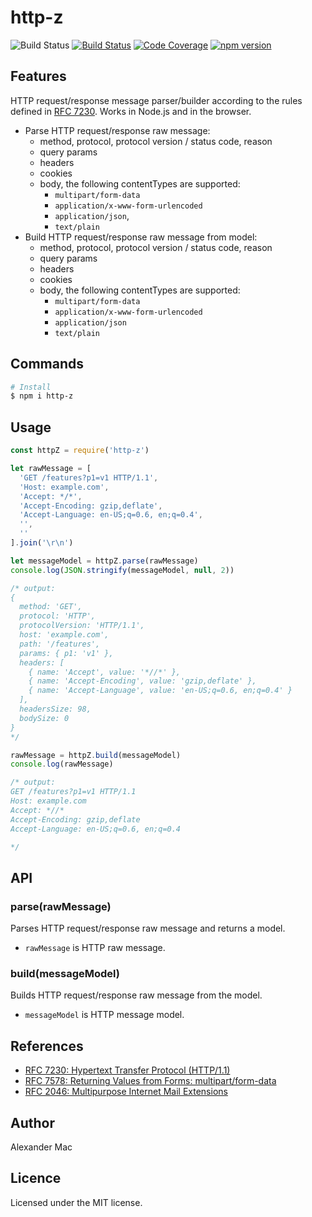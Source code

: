 # http-z

![Build Status](https://github.com/AlexanderMac/http-z/workflows/main/badge.svg)
[![Build Status](https://travis-ci.org/AlexanderMac/http-z.svg?branch=master)](https://travis-ci.org/AlexanderMac/http-z)
[![Code Coverage](https://codecov.io/gh/AlexanderMac/http-z/branch/master/graph/badge.svg)](https://codecov.io/gh/AlexanderMac/http-z)
[![npm version](https://badge.fury.io/js/http-z.svg)](https://badge.fury.io/js/http-z)

## Features

HTTP request/response message parser/builder according to the rules defined in [RFC 7230](https://tools.ietf.org/html/rfc7230). Works in Node.js and in the browser.

* Parse HTTP request/response raw message:
  - method, protocol, protocol version / status code, reason
  - query params
  - headers
  - cookies
  - body, the following contentTypes are supported:
    - `multipart/form-data`
    - `application/x-www-form-urlencoded`
    - `application/json`,
    - `text/plain`
* Build HTTP request/response raw message from model:
  - method, protocol, protocol version / status code, reason
  - query params
  - headers
  - cookies
  - body, the following contentTypes are supported:
    - `multipart/form-data`
    - `application/x-www-form-urlencoded`
    - `application/json`
    - `text/plain`

## Commands

```sh
# Install
$ npm i http-z
```

## Usage

```js
const httpZ = require('http-z')

let rawMessage = [
  'GET /features?p1=v1 HTTP/1.1',
  'Host: example.com',
  'Accept: */*',
  'Accept-Encoding: gzip,deflate',
  'Accept-Language: en-US;q=0.6, en;q=0.4',
  '',
  ''
].join('\r\n')

let messageModel = httpZ.parse(rawMessage)
console.log(JSON.stringify(messageModel, null, 2))

/* output:
{ 
  method: 'GET',
  protocol: 'HTTP',
  protocolVersion: 'HTTP/1.1',
  host: 'example.com',
  path: '/features',
  params: { p1: 'v1' },
  headers: [
    { name: 'Accept', value: '*//*' },
    { name: 'Accept-Encoding', value: 'gzip,deflate' },
    { name: 'Accept-Language', value: 'en-US;q=0.6, en;q=0.4' }
  ],
  headersSize: 98,
  bodySize: 0
}
*/

rawMessage = httpZ.build(messageModel)
console.log(rawMessage)

/* output:
GET /features?p1=v1 HTTP/1.1
Host: example.com
Accept: *//*
Accept-Encoding: gzip,deflate
Accept-Language: en-US;q=0.6, en;q=0.4

*/
```

## API

### parse(rawMessage)
Parses HTTP request/response raw message and returns a model.

- `rawMessage` is HTTP raw message.

### build(messageModel)
Builds HTTP request/response raw message from the model.

- `messageModel` is HTTP message model.

## References
- [RFC 7230: Hypertext Transfer Protocol (HTTP/1.1)](https://tools.ietf.org/html/rfc7230)
- [RFC 7578: Returning Values from Forms: multipart/form-data](https://tools.ietf.org/html/rfc7578)
- [RFC 2046: Multipurpose Internet Mail Extensions](https://tools.ietf.org/html/rfc2046)

## Author
Alexander Mac

## Licence
Licensed under the MIT license.
